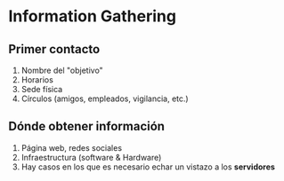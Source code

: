 # Information Gathering

## Primer contacto
  1. Nombre del "objetivo"
  2. Horarios
  3. Sede física
  4. Círculos (amigos, empleados, vigilancia, etc.)

## Dónde obtener información
  1. Página web, redes sociales
  2. Infraestructura (software & Hardware)
  3. Hay casos en los que es necesario echar un vistazo a los __servidores__
  
